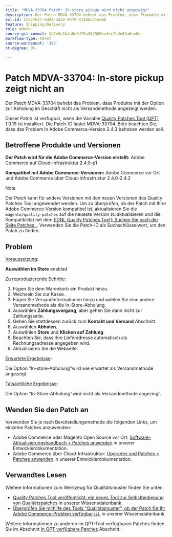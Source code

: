 ```yaml
---
title: "MDVA-33704 Patch: In-store pickup wird nicht angezeigt"
description: Der Patch MDVA-33704 behebt das Problem, dass Produkte mit der Option zur Abholung im Geschäft nicht als Versandmethode angezeigt werden.
exl-id: 2c5c7627-5d2e-44d2-9579-314dbd31ee8b
feature: Shipping/Delivery
role: Admin
source-git-commit: 1d2e0c1b4a8e3d79a362500ee3ec7bde84a6ce0d
workflow-type: tm+mt
source-wordcount: '395'
ht-degree: 0%

---
```


# Patch MDVA-33704: In-store pickup zeigt nicht an

Der Patch MDVA-33704 behebt das Problem, dass Produkte mit der Option zur Abholung im Geschäft nicht als Versandmethode angezeigt werden.

Dieser Patch ist verfügbar, wenn die Variable [Quality Patches Tool (QPT)](/help/announcements/adobe-commerce-announcements/magento-quality-patches-released-new-tool-to-self-serve-quality-patches.md) 1.0.19 ist installiert. Die Patch-ID lautet MDVA-33704. Bitte beachten Sie, dass das Problem in Adobe Commerce-Version 2.4.3 behoben werden soll.

## Betroffene Produkte und Versionen

**Der Patch wird für die Adobe Commerce-Version erstellt:** Adobe Commerce auf Cloud-Infrastruktur 2.4.0-p1

**Kompatibel mit Adobe Commerce-Versionen:** Adobe Commerce vor Ort und Adobe Commerce über Cloud-Infrastruktur 2.4.0-2.4.2

>[!NOTE]
>
>Der Patch kann für andere Versionen mit den neuen Versionen des Quality Patches Tool angewendet werden. Um zu überprüfen, ob der Patch mit Ihrer Adobe Commerce-Version kompatibel ist, aktualisieren Sie die `magento/quality-patches` auf die neueste Version zu aktualisieren und die Kompatibilität mit dem [[!DNL Quality Patches Tool]: Suchen Sie nach der Seite Patches .](https://devdocs.magento.com/quality-patches/tool.html#patch-grid). Verwenden Sie die Patch-ID als Suchschlüsselwort, um den Patch zu finden.

## Problem

<u>Voraussetzung</u>:<br>

**Auswählen im Store** enabled

<u>Zu reproduzierende Schritte</u>:

1. Fügen Sie dem Warenkorb ein Produkt hinzu.
1. Wechseln Sie zur Kasse.
1. Fügen Sie Versandinformationen hinzu und wählen Sie eine andere Versandmethode als die In-Store-Abholung.
1. Auswählen **Zahlungsvorgang**, aber gehen Sie dann nicht zur Zahlungsseite.
1. Gehen Sie stattdessen zurück zum **Kontakt und Versand** Abschnitt.
1. Auswählen **Abholen**.
1. Auswählen **Store** und **Klicken auf Zahlung**.
1. Beachten Sie, dass Ihre Lieferadresse automatisch als Rechnungsadresse angegeben wird.
1. Aktualisieren Sie die Webseite.

<u>Erwartete Ergebnisse</u>:

Die Option &quot;In-store-Abholung&quot;wird wie erwartet als Versandmethode angezeigt.

<u>Tatsächliche Ergebnisse</u>:

Die Option &quot;In-Store-Abholung&quot;wird nicht als Versandmethode angezeigt.

## Wenden Sie den Patch an

Verwenden Sie je nach Bereitstellungsmethode die folgenden Links, um einzelne Patches anzuwenden:

* Adobe Commerce oder Magento Open Source vor Ort: [Software-Aktualisierungshandbuch > Patches anwenden](https://devdocs.magento.com/guides/v2.4/comp-mgr/patching/mqp.html) in unserer Entwicklerdokumentation.
* Adobe Commerce über Cloud-Infrastruktur: [Upgrades und Patches > Patches anwenden](https://devdocs.magento.com/cloud/project/project-patch.html) in unserer Entwicklerdokumentation.

## Verwandtes Lesen

Weitere Informationen zum Werkzeug für Qualitätsmuster finden Sie unter:

* [Quality Patches Tool veröffentlicht: ein neues Tool zur Selbstbedienung von Qualitätspatches](/help/announcements/adobe-commerce-announcements/magento-quality-patches-released-new-tool-to-self-serve-quality-patches.md) in unserer Wissensdatenbank.
* [Überprüfen Sie mithilfe des Tools &quot;Qualitätsmuster&quot;, ob der Patch für Ihr Adobe Commerce-Problem verfügbar ist.](/help/support-tools/patches-available-in-qpt-tool/check-patch-for-magento-issue-with-magento-quality-patches.md) in unserer Wissensdatenbank.

Weitere Informationen zu anderen im QPT-Tool verfügbaren Patches finden Sie im Abschnitt [In QPT verfügbare Patches](https://support.magento.com/hc/en-us/sections/360010506631-Patches-available-in-QPT-tool-) Abschnitt.

